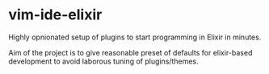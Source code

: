 
# vim-ide-elixir

Highly opnionated setup of plugins to start programming in Elixir in minutes. 

Aim of the project is to give reasonable preset of defaults for elixir-based development to
avoid laborous tuning of plugins/themes.

